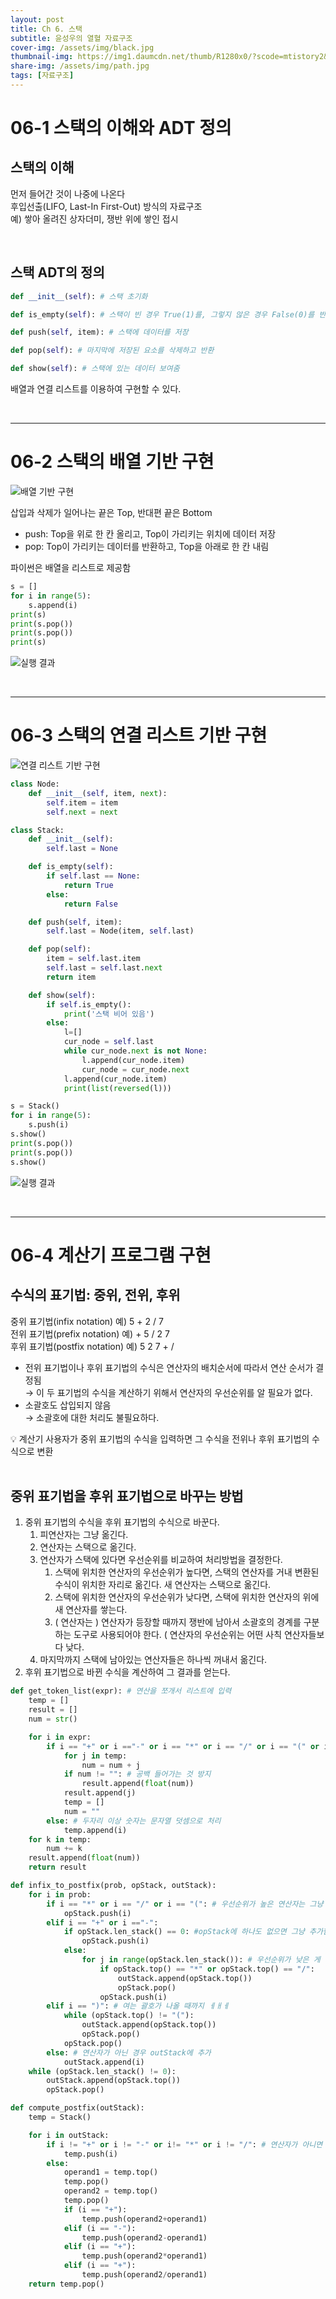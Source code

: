 ```yaml
---
layout: post
title: Ch 6. 스택
subtitle: 윤성우의 열혈 자료구조
cover-img: /assets/img/black.jpg
thumbnail-img: https://img1.daumcdn.net/thumb/R1280x0/?scode=mtistory2&fname=https%3A%2F%2Fblog.kakaocdn.net%2Fdn%2FnTNkl%2FbtrwzbWSH5f%2FMXp0miAItOYmC7fabr9BfK%2Fimg.png
share-img: /assets/img/path.jpg
tags: [자료구조]
---
```


# 06-1 스택의 이해와 ADT 정의

## 스택의 이해

먼저 들어간 것이 나중에 나온다  
후입선출(LIFO, Last-In First-Out) 방식의 자료구조  
예) 쌓아 올려진 상자더미, 쟁반 위에 쌓인 접시  

<br>

## 스택 ADT의 정의

```python
def __init__(self): # 스택 초기화

def is_empty(self): # 스택이 빈 경우 True(1)를, 그렇지 않은 경우 False(0)를 반환

def push(self, item): # 스택에 데이터를 저장

def pop(self): # 마지막에 저장된 요소를 삭제하고 반환

def show(self): # 스택에 있는 데이터 보여줌
```

배열과 연결 리스트를 이용하여 구현할 수 있다.

<br>

---

# 06-2 스택의 배열 기반 구현

![배열 기반 구현](https://img1.daumcdn.net/thumb/R1280x0/?scode=mtistory2&fname=https%3A%2F%2Fblog.kakaocdn.net%2Fdn%2FnTNkl%2FbtrwzbWSH5f%2FMXp0miAItOYmC7fabr9BfK%2Fimg.png)

삽입과 삭제가 일어나는 끝은 Top, 반대편 끝은 Bottom

- push: Top을 위로 한 칸 올리고, Top이 가리키는 위치에 데이터 저장
- pop: Top이 가리키는 데이터를 반환하고, Top을 아래로 한 칸 내림

파이썬은 배열을 리스트로 제공함

```python
s = []
for i in range(5):
	s.append(i)
print(s)
print(s.pop())
print(s.pop())
print(s)
```

![실행 결과](https://img1.daumcdn.net/thumb/R1280x0/?scode=mtistory2&fname=https%3A%2F%2Fblog.kakaocdn.net%2Fdn%2Fb8r98K%2Fbtrwptrqm3w%2Fst1OKOxfzPobZIqo6kMjT1%2Fimg.png)

<br>

---

# 06-3 스택의 연결 리스트 기반 구현

![연결 리스트 기반 구현](https://img1.daumcdn.net/thumb/R1280x0/?scode=mtistory2&fname=https%3A%2F%2Fblog.kakaocdn.net%2Fdn%2FbtqBuY%2FbtrwsInFgQA%2FxgULAtPYp6DuqcHQxggpIK%2Fimg.png)

```python
class Node:
    def __init__(self, item, next):
        self.item = item
        self.next = next

class Stack:
    def __init__(self):
        self.last = None

    def is_empty(self):
        if self.last == None:
            return True
        else:
            return False

    def push(self, item):
        self.last = Node(item, self.last)

    def pop(self):
        item = self.last.item
        self.last = self.last.next
        return item

    def show(self):
        if self.is_empty():
            print('스택 비어 있음')
        else:
            l=[]
            cur_node = self.last
            while cur_node.next is not None:
                l.append(cur_node.item)
                cur_node = cur_node.next
            l.append(cur_node.item)
            print(list(reversed(l)))

s = Stack()
for i in range(5):
    s.push(i)
s.show()
print(s.pop())
print(s.pop())
s.show()
```

![실행 결과](https://img1.daumcdn.net/thumb/R1280x0/?scode=mtistory2&fname=https%3A%2F%2Fblog.kakaocdn.net%2Fdn%2FqQNC7%2Fbtrwl81W8R9%2FnjKOb3iKMDbO2nHiFlXCg1%2Fimg.png)

<br>

---

# 06-4 계산기 프로그램 구현

## 수식의 표기법: 중위, 전위, 후위

중위 표기법(infix notation) 예) 5 + 2 / 7  
전위 표기법(prefix notation) 예) + 5 / 2 7  
후위 표기법(postfix notation) 예) 5 2 7 + /  

- 전위 표기법이나 후위 표기법의 수식은 연산자의 배치순서에 따라서 연산 순서가 결정됨  
    → 이 두 표기법의 수식을 계산하기 위해서 연산자의 우선순위를 알 필요가 없다.
- 소괄호도 삽입되지 않음  
    → 소괄호에 대한 처리도 불필요하다.
    

<aside>
💡 계산기 사용자가 중위 표기법의 수식을 입력하면 그 수식을 전위나 후위 표기법의 수식으로 변환

</aside>

<br>

## 중위 표기법을 후위 표기법으로 바꾸는 방법

1. 중위 표기법의 수식을 후위 표기법의 수식으로 바꾼다.
    1. 피연산자는 그냥 옮긴다.
    2. 연산자는 스택으로 옮긴다.
    3. 연산자가 스택에 있다면 우선순위를 비교하여 처리방법을 결정한다.
        1. 스택에 위치한 연산자의 우선순위가 높다면, 스택의 연산자를 거내 변환된 수식이 위치한 자리로 옮긴다. 새 연산자는 스택으로 옮긴다.
        2. 스택에 위치한 연산자의 우선순위가 낮다면, 스택에 위치한 연산자의 위에 새 연산자를 쌓는다.
        3. ( 연산자는 ) 연산자가 등장할 때까지 쟁반에 남아서 소괄호의 경계를 구분하는 도구로 사용되어야 한다. ( 연산자의 우선순위는 어떤 사칙 연산자들보다 낮다.
    4. 마지막까지 스택에 남아있는 연산자들은 하나씩 꺼내서 옮긴다.
2. 후위 표기법으로 바뀐 수식을 계산하여 그 결과를 얻는다.

```python
def get_token_list(expr): # 연산을 쪼개서 리스트에 입력
    temp = []
    result = []
    num = str()

    for i in expr:
        if i == "+" or i =="-" or i == "*" or i == "/" or i == "(" or i == ")":
            for j in temp:
                num = num + j
            if num != "": # 공백 들어가는 것 방지
                result.append(float(num))
            result.append(j)
            temp = []
            num = ""
        else: # 두자리 이상 숫자는 문자열 덧셈으로 처리
            temp.append(i)
    for k in temp:
        num += k
    result.append(float(num))
    return result

def infix_to_postfix(prob, opStack, outStack):
    for i in prob:
        if i == "*" or i == "/" or i == "(": # 우선순위가 높은 연산자는 그냥 들어감
            opStack.push(i)
        elif i == "+" or i =="-":
            if opStack.len_stack() == 0: #opStack에 하나도 없으면 그냥 추가함
                opStack.push(i)
            else:
                for j in range(opStack.len_stack()): # 우선순위가 낮은 게 들어오면 높은 연산자를 opStack에 빼버림
                    if opStack.top() == "*" or opStack.top() == "/":
                        outStack.append(opStack.top())
                        opStack.pop()
                    opStack.push(i)
        elif i == ")": # 여는 괄호가 나올 때까지 ㅔㅐㅔ
            while (opStack.top() != "("):
                outStack.append(opStack.top())
                opStack.pop()
            opStack.pop()
        else: # 연산자가 아닌 경우 outStack에 추가
            outStack.append(i)
    while (opStack.len_stack() != 0):
        outStack.append(opStack.top())
        opStack.pop()

def compute_postfix(outStack):
    temp = Stack()

    for i in outStack:
        if i != "+" or i != "-" or i!= "*" or i != "/": # 연산자가 아니면 temp에 넣음
            temp.push(i)
        else:
            operand1 = temp.top()
            temp.pop()
            operand2 = temp.top()
            temp.pop()
            if (i == "+"):
                temp.push(operand2+operand1)
            elif (i == "-"):
                temp.push(operand2-operand1)
            elif (i == "+"):
                temp.push(operand2*operand1)
            elif (i == "+"):
                temp.push(operand2/operand1)
    return temp.pop()
```

<br>
